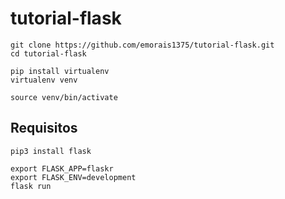 # tutorial-flask
    git clone https://github.com/emorais1375/tutorial-flask.git
    cd tutorial-flask

    pip install virtualenv
    virtualenv venv

    source venv/bin/activate

## Requisitos
    pip3 install flask

    export FLASK_APP=flaskr
    export FLASK_ENV=development
    flask run
